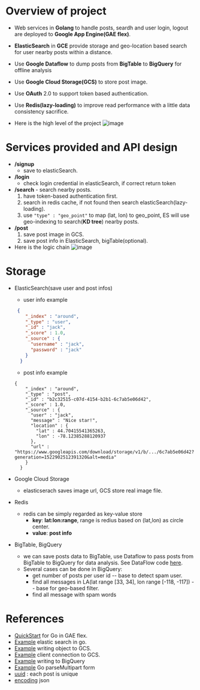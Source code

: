 # Overview of project
- Web services in **Golang** to handle posts, seardh and user login, logout are deployed to **Google App Engine(GAE flex)**.
- **ElasticSearch** in **GCE** provide storage and geo-location based search for user nearby posts within a distance.
- Use **Google Dataflow** to dump posts from **BigTable** to **BigQuery** for offline analysis
- Use **Google Cloud Storage(GCS)** to store post image.
- Use **OAuth** 2.0 to support token based authentication.
- Use **Redis(lazy-loading)** to improve read performance with a little data consistency sacrifice.

- Here is the high level of the project 
![image](https://github.com/donghai1/Soical-Network-System-/blob/master/demo/project.png)



# Services provided and API design
- **/signup**
  * save to elasticSearch.
- **/login**
  * check login credential in elasticSearch, if correct return token
- **/search** - search nearby posts.
  1. have token-based authentication first.
  2. search in redis cache, if not found then search elasticSearch(lazy-loading).
  3. use  `"type" : "geo_point"` to map (lat, lon) to geo_point, ES will use geo-indexing to search(**KD tree**) nearby posts.
- **/post**
  1. save post image in GCS. 
  2. save post info in ElasticSearch, bigTable(optional).
 - Here is the logic chain 
 ![image](https://github.com/donghai1/Soical-Network-System-/blob/master/demo/log.png)

# Storage
- ElasticSearch(save user and post infos)
  * user info example
  ```json
   {
      "_index" : "around",
      "_type" : "user",
      "_id" : "jack",
      "_score" : 1.0,
      "_source" : {
        "username" : "jack",
        "password" : "jack"
      }
    }
  ```
  * post info example
  ```
  {
      "_index" : "around",
      "_type" : "post",
      "_id" : "b2c32515-c07d-4154-b2b1-6c7ab5e06d42",
      "_score" : 1.0,
      "_source" : {
        "user" : "jack",
        "message" : "Nice star!",
        "location" : {
          "lat" : 44.70415541365263,
          "lon" : -78.12385288120937
        },
        "url" : "https://www.googleapis.com/download/storage/v1/b/.../6c7ab5e06d42?generation=1522902512391320&alt=media"
      }
    }
  ```
  
- Google Cloud Storage
  * elasticserach saves image url, GCS store real image file.
- Redis
  * redis can be simply regarded as key-value store
    * **key**: **lat:lon:range**, range is redius based on (lat,lon) as circle center.
    * **value**: **post info**
- BigTable, BigQuery
  * we can save posts data to BigTable, use Dataflow to pass posts from BigTable to BigQuery for data analysis. See DataFlow code [here](./dataflow/src/main/java/com/around/PostDumpFlow.java).
  * Several cases can be done in BigQuery:
    * get number of posts per user id -- base to detect spam user.
    * find all messages in LA(lat range [33, 34], lon range [-118, -117]) -- base for geo-based filter.
    * find all message with spam words

 
 # References
 - [QuickStart](https://cloud.google.com/appengine/docs/flexible/go/quickstart) for Go in GAE flex.
 - [Example](https://github.com/olivere/elastic) elastic search in go.
 - [Example](https://github.com/GoogleCloudPlatform/golang-samples/blob/master/storage/objects/main.go) writing object to GCS.
 - [Example](https://cloud.google.com/storage/docs/reference/libraries#client-libraries-install-go) client connection to GCS. 
 - [Example](https://cloud.google.com/dataflow/model/bigquery-io#writing-to-bigquery) writing to BigQuery
 - [Example](https://github.com/golang-samples/http/blob/master/fileupload/main.go) Go parseMultipart form
 - [uuid](https://github.com/pborman/uuid) : each post is unique
 - [encoding](https://golang.org/pkg/encoding/json/) json

